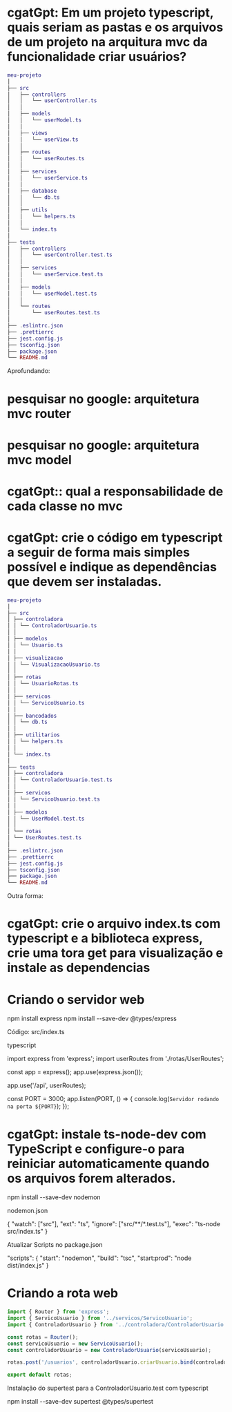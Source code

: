 # cgatGpt: Em um projeto typescript, quais seriam as pastas e os arquivos de um projeto na arquitura mvc da funcionalidade criar usuários?

```lua
meu-projeto
│
├── src
│   ├── controllers
│   │   └── userController.ts
│   │
│   ├── models
│   │   └── userModel.ts
│   │
│   ├── views
│   │   └── userView.ts
│   │
│   ├── routes
│   │   └── userRoutes.ts
│   │
│   ├── services
│   │   └── userService.ts
│   │
│   ├── database
│   │   └── db.ts
│   │
│   ├── utils
│   │   └── helpers.ts
│   │
│   └── index.ts
│
├── tests
│   ├── controllers
│   │   └── userController.test.ts
│   │
│   ├── services
│   │   └── userService.test.ts
│   │
│   ├── models
│   │   └── userModel.test.ts
│   │
│   └── routes
│       └── userRoutes.test.ts
│
├── .eslintrc.json
├── .prettierrc
├── jest.config.js
├── tsconfig.json
├── package.json
└── README.md
```

Aprofundando:

# pesquisar no google: arquitetura mvc router

# pesquisar no google: arquitetura mvc model

# cgatGpt:: qual a responsabilidade de cada classe no mvc

# cgatGpt: crie o código em typescript a seguir de forma mais simples possível e indique as dependências que devem ser instaladas.

```lua
meu-projeto
│
├── src
│ ├── controladora
│ │ └── ControladorUsuario.ts
│ │
│ ├── modelos
│ │ └── Usuario.ts
│ │
│ ├── visualizacao
│ │ └── VisualizacaoUsuario.ts
│ │
│ ├── rotas
│ │ └── UsuarioRotas.ts
│ │
│ ├── servicos
│ │ └── ServicoUsuario.ts
│ │
│ ├── bancodados
│ │ └── db.ts
│ │
│ ├── utilitarios
│ │ └── helpers.ts
│ │
│ └── index.ts
│
├── tests
│ ├── controladora
│ │ └── ControladorUsuario.test.ts
│ │
│ ├── servicos
│ │ └── ServicoUsuario.test.ts
│ │
│ ├── modelos
│ │ └── UserModel.test.ts
│ │
│ └── rotas
│ └── UserRoutes.test.ts
│
├── .eslintrc.json
├── .prettierrc
├── jest.config.js
├── tsconfig.json
├── package.json
└── README.md
```

Outra forma:

# cgatGpt: crie o arquivo index.ts com typescript e a biblioteca express, crie uma tora get para visualização e instale as dependencias

# Criando o servidor web

npm install express npm install --save-dev @types/express

Código: src/index.ts

typescript

import express from 'express'; import userRoutes from './rotas/UserRoutes';

const app = express(); app.use(express.json());

app.use('/api', userRoutes);

const PORT = 3000; app.listen(PORT, () => { console.log(`Servidor rodando na porta ${PORT}`); });

# cgatGpt: instale ts-node-dev com TypeScript e configure-o para reiniciar automaticamente quando os arquivos forem alterados.

npm install --save-dev nodemon

nodemon.json

{ "watch": ["src"], "ext": "ts", "ignore": ["src/**/*.test.ts"], "exec": "ts-node src/index.ts" }

Atualizar Scripts no package.json

"scripts": { "start": "nodemon", "build": "tsc", "start:prod": "node dist/index.js" }

# Criando a rota web

```js
import { Router } from 'express';
import { ServicoUsuario } from '../servicos/ServicoUsuario';
import { ControladorUsuario } from '../controladora/ControladorUsuario';

const rotas = Router();
const servicoUsuario = new ServicoUsuario();
const controladorUsuario = new ControladorUsuario(servicoUsuario);

rotas.post('/usuarios', controladorUsuario.criarUsuario.bind(controladorUsuario));

export default rotas;
```

Instalação do supertest para a ControladorUsuario.test com typescript

npm install --save-dev supertest @types/supertest
